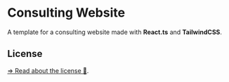 # Consulting Website
A template for a consulting website made with **React.ts** and **TailwindCSS**.

## License

[=> Read about the license 🔏](LICENSE).
